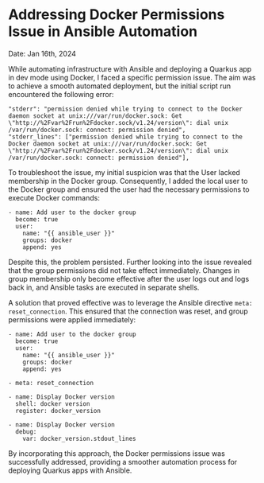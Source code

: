 # Addressing Docker Permissions Issue in Ansible Automation
Date: Jan 16th, 2024

While automating infrastructure with Ansible and deploying a Quarkus app in dev mode using Docker, I faced a specific permission issue. The aim was to achieve a smooth automated deployment, but the initial script run encountered the following error:

```
"stderr": "permission denied while trying to connect to the Docker daemon socket at unix:///var/run/docker.sock: Get \"http://%2Fvar%2Frun%2Fdocker.sock/v1.24/version\": dial unix /var/run/docker.sock: connect: permission denied",
"stderr_lines": ["permission denied while trying to connect to the Docker daemon socket at unix:///var/run/docker.sock: Get \"http://%2Fvar%2Frun%2Fdocker.sock/v1.24/version\": dial unix /var/run/docker.sock: connect: permission denied"],

```

To troubleshoot the issue, my initial suspicion was that the User lacked membership in the Docker group. Consequently, I added the local user to the Docker group and ensured the user had the necessary permissions to execute Docker commands:

```
- name: Add user to the docker group
  become: true
  user:
    name: "{{ ansible_user }}"
    groups: docker
    append: yes
```

Despite this, the problem persisted. Further looking into the issue revealed that the group permissions did not take effect immediately. Changes in group membership only become effective after the user logs out and logs back in, and Ansible tasks are executed in separate shells.

A solution that proved effective was to leverage the Ansible directive `meta: reset_connection`. This ensured that the connection was reset, and group permissions were applied immediately:

```
- name: Add user to the docker group
  become: true
  user:
    name: "{{ ansible_user }}"
    groups: docker
    append: yes

- meta: reset_connection

- name: Display Docker version
  shell: docker version
  register: docker_version

- name: Display Docker version
  debug:
    var: docker_version.stdout_lines

```

By incorporating this approach, the Docker permissions issue was successfully addressed, providing a smoother automation process for deploying Quarkus apps with Ansible.

